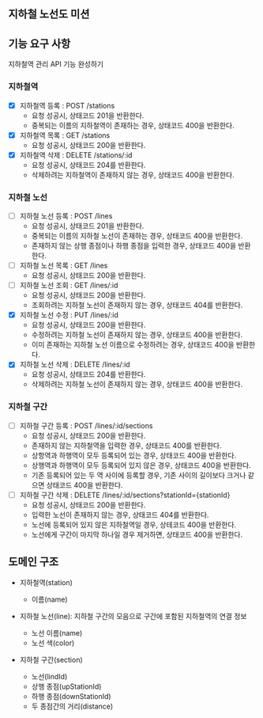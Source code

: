 ## 지하철 노선도 미션

## 기능 요구 사항

지하철역 관리 API 기능 완성하기

### 지하철역

- [x] 지하철역 등록 : POST /stations
    - 요청 성공시, 상태코드 201을 반환한다.
    - 중복되는 이름의 지하철역이 존재하는 경우, 상태코드 400을 반환한다.
- [x] 지하철역 목록 : GET /stations
    - 요청 성공시, 상태코드 200을 반환한다.
- [x] 지하철역 삭제 : DELETE /stations/:id
    - 요청 성공시, 상태코드 204를 반환한다.
    - 삭제하려는 지하철역이 존재하지 않는 경우, 상태코드 400을 반환한다.

### 지하철 노선

- [ ] 지하철 노선 등록 : POST /lines
    - 요청 성공시, 상태코드 201을 반환한다.
    - 중복되는 이름의 지하철 노선이 존재하는 경우, 상태코드 400을 반환한다.
    - 존재하지 않는 상행 종점이나 하행 종점을 입력한 경우, 상태코드 400을 반환한다.
- [ ] 지하철 노선 목록 : GET /lines
    - 요청 성공시, 상태코드 200을 반환한다.
- [ ] 지하철 노선 조회 : GET /lines/:id
    - 요청 성공시, 상태코드 200을 반환한다.
    - 조회하려는 지하철 노선이 존재하지 않는 경우, 상태코드 404를 반환한다.
- [x] 지하철 노선 수정 : PUT /lines/:id
    - 요청 성공시, 상태코드 200을 반환한다.
    - 수정하려는 지하철 노선이 존재하지 않는 경우, 상태코드 400을 반환한다.
    - 이미 존재하는 지하철 노선 이름으로 수정하려는 경우, 상태코드 400을 반환한다.
- [x] 지하철 노선 삭제 : DELETE /lines/:id
    - 요청 성공시, 상태코드 204를 반환한다.
    - 삭제하려는 지하철 노선이 존재하지 않는 경우, 상태코드 400을 반환한다.

### 지하철 구간

- [ ] 지하철 구간 등록 : POST /lines/:id/sections
    - 요청 성공시, 상태코드 200을 반환한다.
    - 존재하지 않는 지하철역을 입력한 경우, 상태코드 400를 반환한다.
    - 상항역과 하행역이 모두 등록되어 있는 경우, 상태코드 400을 반환한다.
    - 상행역과 하행역이 모두 등록되어 있지 않은 경우, 상태코드 400을 반환한다.
    - 기존 등록되어 있는 두 역 사이에 등록할 경우, 기존 사이의 길이보다 크거나 같으면 상태코드 400을 반환한다.
- [ ] 지하철 구간 삭제 : DELETE /lines/:id/sections?stationId={stationId}
    - 요청 성공시, 상태코드 200을 반환한다.
    - 입력한 노선이 존재하지 않는 경우, 상태코드 404를 반환한다.
    - 노선에 등록되어 있지 않은 지하철역일 경우, 상테코드 400을 반환한다.
    - 노선에게 구간이 마지막 하나일 경우 제거하면, 상태코드 400을 반환한다.

## 도메인 구조

- 지하철역(station)
    - 이름(name)

- 지하철 노선(line): 지하철 구간의 모음으로 구간에 포함된 지하철역의 연결 정보
    - 노선 이름(name)
    - 노선 색(color)

- 지하철 구간(section)
    - 노선(lindId)
    - 상행 종점(upStationId)
    - 하행 종점(downStationId)
    - 두 종점간의 거리(distance)
